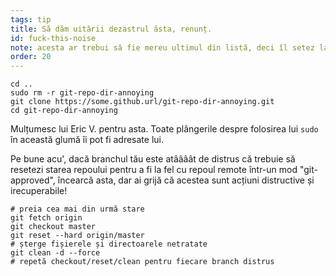 ```yaml
---
tags: tip
title: Să dăm uitării dezastrul ăsta, renunț.
id: fuck-this-noise
note: acesta ar trebui să fie mereu ultimul din listă, deci îl setez la 20 ca să nu fie nevoie sa îl redenumesc/reordonez
order: 20
---
```


```git
cd ..
sudo rm -r git-repo-dir-annoying
git clone https://some.github.url/git-repo-dir-annoying.git
cd git-repo-dir-annoying
```

Mulțumesc lui Eric V. pentru asta. Toate plângerile despre folosirea lui `sudo` în această glumă îi pot fi adresate lui.


Pe bune acu', dacă branchul tău este atâââât de distrus că trebuie să resetezi starea repoului pentru a fi la fel cu repoul remote într-un mod  "git-approved", încearcă asta, dar ai grijă că acestea sunt acțiuni distructive și irecuperabile!

```git
# preia cea mai din urmă stare
git fetch origin
git checkout master
git reset --hard origin/master
# șterge fișierele și directoarele netratate
git clean -d --force
# repetă checkout/reset/clean pentru fiecare branch distrus
```
